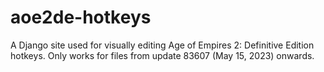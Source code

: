 # aoe2de-hotkeys
A Django site used for visually editing Age of Empires 2: Definitive Edition hotkeys.  Only works for files from update 83607 (May 15, 2023) onwards.

